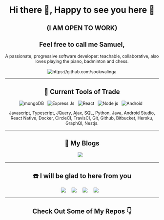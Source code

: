 <h1 align="center"> Hi there 👋, Happy to see you here 🤗</h1>
<h2 align="center"> (I AM OPEN TO WORK) </h2>
<h2 align="center">Feel free to call me Samuel,</h2>
<p align="center">
A passionate, progressive software developer: 
teachable,
collaborative,
also loves playing the piano, badminton and chess.
  <br> <br>
  <img src="https://komarev.com/ghpvc/?username=sookwalinga" alt="https://github.com/sookwalinga" />
</p>
<hr>

<h2 align="center"> 🧰 Current Tools of Trade</h2>
<p align="center">
<img alt="mongoDB" src ="https://img.shields.io/badge/MongoDB-%234ea94b.svg?&style=for-the-badge&logo=mongodb&logoColor=white"/>&nbsp;&nbsp;
<img alt= "Express Js" src="https://img.shields.io/badge/express.js%20-%23404d59.svg?&style=for-the-badge"/>&nbsp;&nbsp;
<img alt="React" src="https://img.shields.io/badge/react%20-%2300D9FF.svg?&style=for-the-badge&logo=react&logoColor=white" />&nbsp;&nbsp;
<img alt = "Node js" src="https://img.shields.io/badge/node.js%20-%2343853D.svg?&style=for-the-badge&logo=node.js&logoColor=white" />&nbsp;&nbsp;
<img alt = "Android" src="https://img.shields.io/badge/Android-c3ebc0.svg?&style=for-the-badge&logo=android&logoColor=white" />&nbsp;&nbsp;

</p>
<p align="center">Javascript, Typescript, JQuery, Ajax, SQL, Python, Java, Android Studio, React Native, Docker, CircleCI, TravisCI, Git, Github, Bitbucket, Heroku, GraphQl, Nestjs.</p>
<hr>

<h2 align="center">💭 My Blogs</h2>
<p align="center">
  <a target="_blank" href="https://sookwalinga.medium.com/"><img src="https://img.shields.io/badge/Medium%20-%231572B6.svg?&style=for-the-badge&logo=medium&logoColor=white" /></a>&nbsp;&nbsp;&nbsp;
</p>
<hr>

<h2  align="center">☎️ I will be glad to here from you</h2>
<p align="center">
  <a target="_blank"href="https://sookwalinga.github.io/myPortfolio/"><img src="https://img.shields.io/badge/my%20portfolio-5b0b9c.svg?&style=for-the-badge&logo=tableau&logoColor=white" /></a>&nbsp;&nbsp;&nbsp;&nbsp;
  <a target="_blank"href="https://www.linkedin.com/in/samuel-okwalinga"><img src="https://img.shields.io/badge/linkedin-%230077B5.svg?&style=for-the-badge&logo=linkedin&logoColor=white" /></a>&nbsp;&nbsp;&nbsp;&nbsp;
  <a target="_blank"href="https://twitter.com/SamuelOkwalinga"><img src="https://img.shields.io/badge/twitter-%231DA1F2.svg?&style=for-the-badge&logo=twitter&logoColor=white" /></a>&nbsp;&nbsp;&nbsp;&nbsp;
  <a href="mailto:sam.ictdev@gmail.com?subject=Hello%20Samuel,%20From%20Github"><img src="https://img.shields.io/badge/gmail-%23D14836.svg?&style=for-the-badge&logo=gmail&logoColor=white" /></a>&nbsp;&nbsp;&nbsp;&nbsp;
</p>

<hr>

<h2  align="center">Check Out Some of My Repos 👇 </h2>

